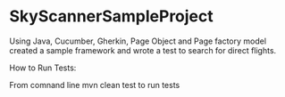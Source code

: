 # SkyScannerSampleProject


Using Java, Cucumber, Gherkin, Page Object and Page factory model created a sample framework and wrote a test to search for direct flights.

How to Run Tests:

From comnand line mvn clean test to run tests

